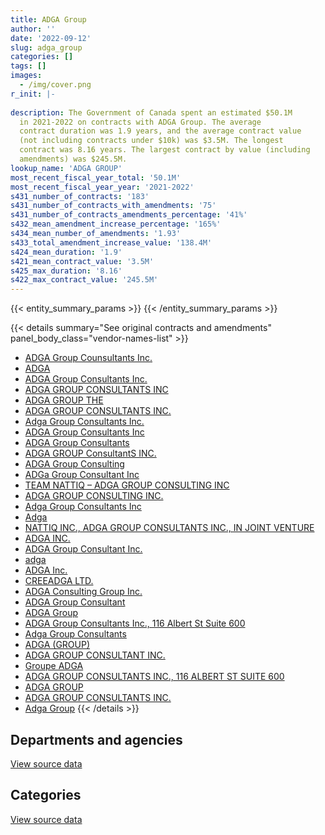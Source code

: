 ```yaml
---
title: ADGA Group
author: ''
date: '2022-09-12'
slug: adga_group
categories: []
tags: []
images:
  - /img/cover.png
r_init: |-
  
description: The Government of Canada spent an estimated $50.1M
  in 2021-2022 on contracts with ADGA Group. The average
  contract duration was 1.9 years, and the average contract value
  (not including contracts under $10k) was $3.5M. The longest
  contract was 8.16 years. The largest contract by value (including
  amendments) was $245.5M.
lookup_name: 'ADGA GROUP'
most_recent_fiscal_year_total: '50.1M'
most_recent_fiscal_year_year: '2021-2022'
s431_number_of_contracts: '183'
s431_number_of_contracts_with_amendments: '75'
s431_number_of_contracts_amendments_percentage: '41%'
s432_mean_amendment_increase_percentage: '165%'
s434_mean_number_of_amendments: '1.93'
s433_total_amendment_increase_value: '138.4M'
s424_mean_duration: '1.9'
s421_mean_contract_value: '3.5M'
s425_max_duration: '8.16'
s422_max_contract_value: '245.5M'
---
```


<script src="/rmarkdown-libs/htmlwidgets/htmlwidgets.js"></script>
<link href="/rmarkdown-libs/datatables-css/datatables-crosstalk.css" rel="stylesheet" />
<script src="/rmarkdown-libs/datatables-binding/datatables.js"></script>
<script src="/rmarkdown-libs/jquery/jquery-3.6.0.min.js"></script>
<link href="/rmarkdown-libs/dt-core-bootstrap/css/dataTables.bootstrap.min.css" rel="stylesheet" />
<link href="/rmarkdown-libs/dt-core-bootstrap/css/dataTables.bootstrap.extra.css" rel="stylesheet" />
<script src="/rmarkdown-libs/dt-core-bootstrap/js/jquery.dataTables.min.js"></script>
<script src="/rmarkdown-libs/dt-core-bootstrap/js/dataTables.bootstrap.min.js"></script>
<link href="/rmarkdown-libs/crosstalk/css/crosstalk.min.css" rel="stylesheet" />
<script src="/rmarkdown-libs/crosstalk/js/crosstalk.min.js"></script>
<script src="/rmarkdown-libs/htmlwidgets/htmlwidgets.js"></script>
<link href="/rmarkdown-libs/datatables-css/datatables-crosstalk.css" rel="stylesheet" />
<script src="/rmarkdown-libs/datatables-binding/datatables.js"></script>
<script src="/rmarkdown-libs/jquery/jquery-3.6.0.min.js"></script>
<link href="/rmarkdown-libs/dt-core-bootstrap/css/dataTables.bootstrap.min.css" rel="stylesheet" />
<link href="/rmarkdown-libs/dt-core-bootstrap/css/dataTables.bootstrap.extra.css" rel="stylesheet" />
<script src="/rmarkdown-libs/dt-core-bootstrap/js/jquery.dataTables.min.js"></script>
<script src="/rmarkdown-libs/dt-core-bootstrap/js/dataTables.bootstrap.min.js"></script>
<link href="/rmarkdown-libs/crosstalk/css/crosstalk.min.css" rel="stylesheet" />
<script src="/rmarkdown-libs/crosstalk/js/crosstalk.min.js"></script>

{{< entity_summary_params >}}
{{< /entity_summary_params >}}

{{< details summary="See original contracts and amendments" panel_body_class="vendor-names-list" >}}
- [ADGA Group Counsultants Inc.](https://search.open.canada.ca/en/ct/?sort=contract_value_f%20desc&page=1&search_text=%22ADGA%20Group%20Counsultants%20Inc.%22)
- [ADGA](https://search.open.canada.ca/en/ct/?sort=contract_value_f%20desc&page=1&search_text=%22ADGA%22)
- [ADGA Group Consultants Inc.](https://search.open.canada.ca/en/ct/?sort=contract_value_f%20desc&page=1&search_text=%22ADGA%20Group%20Consultants%20Inc.%22)
- [ADGA GROUP CONSULTANTS INC](https://search.open.canada.ca/en/ct/?sort=contract_value_f%20desc&page=1&search_text=%22ADGA%20GROUP%20CONSULTANTS%20INC%22)
- [ADGA GROUP THE](https://search.open.canada.ca/en/ct/?sort=contract_value_f%20desc&page=1&search_text=%22ADGA%20GROUP%20THE%22)
- [ADGA GROUP CONSULTANTS INC.](https://search.open.canada.ca/en/ct/?sort=contract_value_f%20desc&page=1&search_text=%22ADGA%20GROUP%20CONSULTANTS%20INC.%22)
- [Adga Group Consultants Inc.](https://search.open.canada.ca/en/ct/?sort=contract_value_f%20desc&page=1&search_text=%22Adga%20Group%20Consultants%20Inc.%22)
- [ADGA Group Consultants Inc](https://search.open.canada.ca/en/ct/?sort=contract_value_f%20desc&page=1&search_text=%22ADGA%20Group%20Consultants%20Inc%22)
- [ADGA Group Consultants](https://search.open.canada.ca/en/ct/?sort=contract_value_f%20desc&page=1&search_text=%22ADGA%20Group%20Consultants%22)
- [ADGA GROUP ConsultantS INC.](https://search.open.canada.ca/en/ct/?sort=contract_value_f%20desc&page=1&search_text=%22ADGA%20GROUP%20ConsultantS%20INC.%22)
- [ADGA Group Consulting](https://search.open.canada.ca/en/ct/?sort=contract_value_f%20desc&page=1&search_text=%22ADGA%20Group%20Consulting%22)
- [ADGa Group Consultant Inc](https://search.open.canada.ca/en/ct/?sort=contract_value_f%20desc&page=1&search_text=%22ADGa%20Group%20Consultant%20Inc%22)
- [TEAM NATTIQ – ADGA GROUP CONSULTING INC](https://search.open.canada.ca/en/ct/?sort=contract_value_f%20desc&page=1&search_text=%22TEAM%20NATTIQ%20%e2%80%93%20ADGA%20GROUP%20CONSULTING%20INC%22)
- [ADGA GROUP CONSULTING INC.](https://search.open.canada.ca/en/ct/?sort=contract_value_f%20desc&page=1&search_text=%22ADGA%20GROUP%20CONSULTING%20INC.%22)
- [Adga Group Consultants Inc](https://search.open.canada.ca/en/ct/?sort=contract_value_f%20desc&page=1&search_text=%22Adga%20Group%20Consultants%20Inc%22)
- [Adga](https://search.open.canada.ca/en/ct/?sort=contract_value_f%20desc&page=1&search_text=%22Adga%22)
- [NATTIQ INC., ADGA GROUP CONSULTANTS INC., IN JOINT VENTURE](https://search.open.canada.ca/en/ct/?sort=contract_value_f%20desc&page=1&search_text=%22NATTIQ%20INC.%2c%20ADGA%20GROUP%20CONSULTANTS%20INC.%2c%20IN%20JOINT%20VENTURE%22)
- [ADGA INC.](https://search.open.canada.ca/en/ct/?sort=contract_value_f%20desc&page=1&search_text=%22ADGA%20INC.%22)
- [ADGA Group Consultant Inc.](https://search.open.canada.ca/en/ct/?sort=contract_value_f%20desc&page=1&search_text=%22ADGA%20Group%20Consultant%20Inc.%22)
- [adga](https://search.open.canada.ca/en/ct/?sort=contract_value_f%20desc&page=1&search_text=%22adga%22)
- [ADGA Inc.](https://search.open.canada.ca/en/ct/?sort=contract_value_f%20desc&page=1&search_text=%22ADGA%20Inc.%22)
- [CREEADGA LTD.](https://search.open.canada.ca/en/ct/?sort=contract_value_f%20desc&page=1&search_text=%22CREEADGA%20LTD.%22)
- [ADGA Consulting Group Inc.](https://search.open.canada.ca/en/ct/?sort=contract_value_f%20desc&page=1&search_text=%22ADGA%20Consulting%20Group%20Inc.%22)
- [ADGA Group Consultant](https://search.open.canada.ca/en/ct/?sort=contract_value_f%20desc&page=1&search_text=%22ADGA%20Group%20Consultant%22)
- [ADGA Group](https://search.open.canada.ca/en/ct/?sort=contract_value_f%20desc&page=1&search_text=%22ADGA%20Group%22)
- [ADGA Group Consultants Inc., 116 Albert St Suite 600](https://search.open.canada.ca/en/ct/?sort=contract_value_f%20desc&page=1&search_text=%22ADGA%20Group%20Consultants%20Inc.%2c%20116%20Albert%20St%20Suite%20600%22)
- [Adga Group Consultants](https://search.open.canada.ca/en/ct/?sort=contract_value_f%20desc&page=1&search_text=%22Adga%20Group%20Consultants%22)
- [ADGA (GROUP)](https://search.open.canada.ca/en/ct/?sort=contract_value_f%20desc&page=1&search_text=%22ADGA%20%28GROUP%29%22)
- [ADGA GROUP CONSULTANT INC.](https://search.open.canada.ca/en/ct/?sort=contract_value_f%20desc&page=1&search_text=%22ADGA%20GROUP%20CONSULTANT%20INC.%22)
- [Groupe ADGA](https://search.open.canada.ca/en/ct/?sort=contract_value_f%20desc&page=1&search_text=%22Groupe%20ADGA%22)
- [ADGA GROUP CONSULTANTS INC., 116 ALBERT ST SUITE 600](https://search.open.canada.ca/en/ct/?sort=contract_value_f%20desc&page=1&search_text=%22ADGA%20GROUP%20CONSULTANTS%20INC.%2c%20116%20ALBERT%20ST%20SUITE%20600%22)
- [ADGA GROUP](https://search.open.canada.ca/en/ct/?sort=contract_value_f%20desc&page=1&search_text=%22ADGA%20GROUP%22)
- [ADGA GROUP CONSULTANTS INC.](https://search.open.canada.ca/en/ct/?sort=contract_value_f%20desc&page=1&search_text=%22ADGA%20%20GROUP%20CONSULTANTS%20INC.%22)
- [Adga Group](https://search.open.canada.ca/en/ct/?sort=contract_value_f%20desc&page=1&search_text=%22Adga%20Group%22)
{{< /details >}}

## Departments and agencies

<div id="htmlwidget-1" style="width:100%;height:auto;" class="datatables html-widget"></div>
<script type="application/json" data-for="htmlwidget-1">{"x":{"style":"bootstrap","filter":"none","vertical":false,"data":[["<a href=\"/departments/aafc-aac/\">Agriculture and Agri-Food Canada<\/a>","<a href=\"/departments/aandc-aadnc/\">Crown-Indigenous Relations and Northern Affairs Canada<\/a>","<a href=\"/departments/atssc-scdata/\">Administrative Tribunals Support Service of Canada<\/a>","<a href=\"/departments/cas-satj/\">Courts Administration Service<\/a>","<a href=\"/departments/cbsa-asfc/\">Canada Border Services Agency<\/a>","<a href=\"/departments/ced-dec/\">Canada Economic Development for Quebec Regions<\/a>","<a href=\"/departments/cer-rec/\">Canada Energy Regulator<\/a>","<a href=\"/departments/cic/\">Immigration, Refugees and Citizenship Canada<\/a>","<a href=\"/departments/csa-asc/\">Canadian Space Agency<\/a>","<a href=\"/departments/csc-scc/\">Correctional Service of Canada<\/a>","<a href=\"/departments/dfatd-maecd/\">Global Affairs Canada<\/a>","<a href=\"/departments/dnd-mdn/\">National Defence<\/a>","<a href=\"/departments/ec/\">Environment and Climate Change Canada<\/a>","<a href=\"/departments/esdc-edsc/\">Employment and Social Development Canada<\/a>","<a href=\"/departments/fin/\">Department of Finance Canada<\/a>","<a href=\"/departments/hc-sc/\">Health Canada<\/a>","<a href=\"/departments/ic/\">Innovation, Science and Economic Development Canada<\/a>","<a href=\"/departments/irb-cisr/\">Immigration and Refugee Board of Canada<\/a>","<a href=\"/departments/isc-sac/\">Indigenous Services Canada<\/a>","<a href=\"/departments/nrc-cnrc/\">National Research Council Canada<\/a>","<a href=\"/departments/nrcan-rncan/\">Natural Resources Canada<\/a>","<a href=\"/departments/oag-bvg/\">Office of the Auditor General of Canada<\/a>","<a href=\"/departments/ocol-clo/\">Office of the Commissioner of Official Languages<\/a>","<a href=\"/departments/osfi-bsif/\">Office of the Superintendent of Financial Institutions Canada<\/a>","<a href=\"/departments/pco-bcp/\">Privy Council Office<\/a>","<a href=\"/departments/ps-sp/\">Public Safety Canada<\/a>","<a href=\"/departments/pwgsc-tpsgc/\">Public Services and Procurement Canada<\/a>","<a href=\"/departments/rcmp-grc/\">Royal Canadian Mounted Police<\/a>","<a href=\"/departments/ssc-spc/\">Shared Services Canada<\/a>","<a href=\"/departments/tc/\">Transport Canada<\/a>"],[677591.47,476940.69,null,null,330433.34,null,null,59158.92,475971.29,8653800.98,74425.33,9058130.78,82070.74,null,null,null,528580.96,null,8436.69,null,139421.84,null,78741.6,null,null,56867.79,2322983.22,456153.04,13469600.77,1607443.27],[null,218862.25,null,123170,474269.02,null,null,363616.03,347611.71,9477990,109837.39,9564938.96,83231.65,null,null,null,505101.01,null,48868.97,null,116319.38,null,78957.33,16304.15,null,97259.86,3968693.02,611313.5,7574388.27,574562.84],[null,null,null,null,2407074.18,10509,205426.36,397224.81,236094.7,9148167.85,109537.28,9891530.48,138472.83,null,null,246227.47,528580.96,28708.72,null,39550,null,null,78741.6,49181.95,25504.75,96994.13,4122335.85,609643.25,7525773.2,158492.96],[null,null,39550,null,3404548.63,null,94573.64,503654.31,null,13498654.46,null,14918944.35,173063.68,38900.25,17161.88,2341879.92,271112.78,71283.57,null,343138.59,25990,941.67,39478.67,49181.95,154849.52,48629.93,5592710.65,619893.46,7791287.81,86131.22]],"container":"<table class=\"table table-striped table-hover row-border order-column display\">\n  <thead>\n    <tr>\n      <th>Department<\/th>\n      <th>2018-2019<\/th>\n      <th>2019-2020<\/th>\n      <th>2020-2021<\/th>\n      <th>2021-2022<\/th>\n    <\/tr>\n  <\/thead>\n<\/table>","options":{"order":[[4,"desc"]],"pageLength":10,"autoWidth":true,"columnDefs":[{"targets":1,"render":"function(data, type, row, meta) {\n    return type !== 'display' ? data : DTWidget.formatCurrency(data, \"$\", 2, 3, \",\", \".\", true, null);\n  }"},{"targets":2,"render":"function(data, type, row, meta) {\n    return type !== 'display' ? data : DTWidget.formatCurrency(data, \"$\", 2, 3, \",\", \".\", true, null);\n  }"},{"targets":3,"render":"function(data, type, row, meta) {\n    return type !== 'display' ? data : DTWidget.formatCurrency(data, \"$\", 2, 3, \",\", \".\", true, null);\n  }"},{"targets":4,"render":"function(data, type, row, meta) {\n    return type !== 'display' ? data : DTWidget.formatCurrency(data, \"$\", 2, 3, \",\", \".\", true, null);\n  }"},{"width":"16%","targets":[1,2,3,4]},{"className":"dt-right","targets":[1,2,3,4]}],"orderClasses":false}},"evals":["options.columnDefs.0.render","options.columnDefs.1.render","options.columnDefs.2.render","options.columnDefs.3.render"],"jsHooks":[]}</script>
<p class="text-right">
<a href="https://github.com/GoC-Spending/contracts-data/tree/main/data/out/vendors/adga_group/summary_by_fiscal_year_by_department.csv" class="source-data-link btn btn-link">View source data</a>
</p>

## Categories

<div id="htmlwidget-2" style="width:100%;height:auto;" class="datatables html-widget"></div>
<script type="application/json" data-for="htmlwidget-2">{"x":{"style":"bootstrap","filter":"none","vertical":false,"data":[["<a href=\"/categories/facilities_and_construction/\">Facilities and construction<\/a>","<a href=\"/categories/office_management/\">Office management<\/a>","<a href=\"/categories/defence/\">Defence<\/a>","<a href=\"/categories/professional_services/\">Professional services<\/a>","<a href=\"/categories/information_technology/\">Information technology<\/a>","<a href=\"/categories/industrial_products_and_services/\">Industrial products and services<\/a>","<a href=\"/categories/security_and_protection/\">Security and protection<\/a>","<a href=\"/categories/human_capital/\">Human capital<\/a>"],[3305450.51,null,4597482.56,4826528.21,17111178.27,8543243.81,172869.35,null],[2230056.39,null,5225140.75,7010448.68,10198080.29,9477990,213579.24,null],[2647452.16,null,5176740.32,6887593.91,12086394.68,9148167.85,96994.13,10429.29],[3875074.18,39550,7715122.51,5903806,23396461.01,9026120.27,138973.44,30453.52]],"container":"<table class=\"table table-striped table-hover row-border order-column display\">\n  <thead>\n    <tr>\n      <th>Category<\/th>\n      <th>2018-2019<\/th>\n      <th>2019-2020<\/th>\n      <th>2020-2021<\/th>\n      <th>2021-2022<\/th>\n    <\/tr>\n  <\/thead>\n<\/table>","options":{"order":[[4,"desc"]],"dom":"t","pageLength":30,"autoWidth":true,"columnDefs":[{"targets":1,"render":"function(data, type, row, meta) {\n    return type !== 'display' ? data : DTWidget.formatCurrency(data, \"$\", 2, 3, \",\", \".\", true, null);\n  }"},{"targets":2,"render":"function(data, type, row, meta) {\n    return type !== 'display' ? data : DTWidget.formatCurrency(data, \"$\", 2, 3, \",\", \".\", true, null);\n  }"},{"targets":3,"render":"function(data, type, row, meta) {\n    return type !== 'display' ? data : DTWidget.formatCurrency(data, \"$\", 2, 3, \",\", \".\", true, null);\n  }"},{"targets":4,"render":"function(data, type, row, meta) {\n    return type !== 'display' ? data : DTWidget.formatCurrency(data, \"$\", 2, 3, \",\", \".\", true, null);\n  }"},{"width":"16%","targets":[1,2,3,4]},{"className":"dt-right","targets":[1,2,3,4]}],"orderClasses":false,"lengthMenu":[10,25,30,50,100]}},"evals":["options.columnDefs.0.render","options.columnDefs.1.render","options.columnDefs.2.render","options.columnDefs.3.render"],"jsHooks":[]}</script>
<p class="text-right">
<a href="https://github.com/GoC-Spending/contracts-data/tree/main/data/out/vendors/adga_group/summary_by_fiscal_year_by_category.csv" class="source-data-link btn btn-link">View source data</a>
</p>
